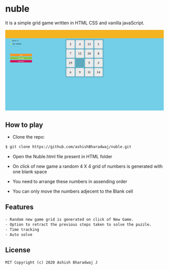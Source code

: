 # nuble

It is a simple grid game written in HTML CSS and vanilla javaScript.

<img src="assets/screenshot.png" alt="Nubel Screenshot"/>

## How to play

- Clone the repo:

```bash
$ git clone https://github.com/ashishBharadwaj/nuble.git
```
- Open the Nuble.html file present in HTML folder

- On click of new game a random 4 X 4 grid of numbers is generated with one blank space 

- You need to arrange these numbers in assending order

- You can only move the numbers adjecent to the Blank cell

## Features

    - Random new game grid is generated on click of New Game.
    - Option to retract the previous steps taken to solve the puzzle.
    - Time tracking
    - Auto solve

## License
    MIT Copyright (c) 2020 Ashish Bharadwaj J
